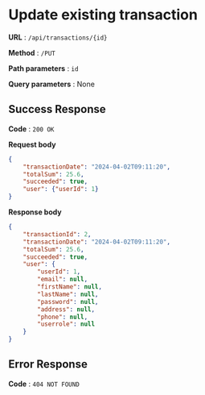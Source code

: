 # Update existing transaction

**URL** : `/api/transactions/{id}`

**Method** : `/PUT`

**Path parameters** : `id`

**Query parameters** : None

## Success Response 

**Code** : `200 OK`

**Request body**

```json
{
    "transactionDate": "2024-04-02T09:11:20",
    "totalSum": 25.6,
    "succeeded": true,
    "user": {"userId": 1}
}
```

**Response body**

```json
{
    "transactionId": 2,
    "transactionDate": "2024-04-02T09:11:20",
    "totalSum": 25.6,
    "succeeded": true,
    "user": {
        "userId": 1,
        "email": null,
        "firstName": null,
        "lastName": null,
        "password": null,
        "address": null,
        "phone": null,
        "userrole": null
    }
}
```

## Error Response 

**Code** : `404 NOT FOUND`